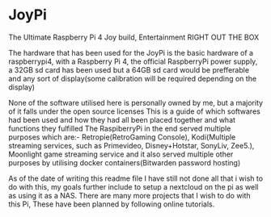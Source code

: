 # JoyPi
The Ultimate Raspberry Pi 4 Joy build, Entertainment RIGHT OUT THE BOX

The hardware that has been used for the JoyPi is the basic hardware of a raspberrypi4,
with a Raspberry Pi 4, the official RaspberryPi power supply, a 32GB sd card has been used but a 64GB sd card would be prefferable
and any sort of display(some calibration will be required depending on the display)

None of the software utilised here is personally owned by me, but a majority of it falls under the open source licenses
This is a guide of which softwares had been used and how they had all been placed together and what functions they fulfilled
The RaspiberryPi in the end served multiple purposes which are:-
Retropie(RetroGaming Console), Kodi(Multiple streaming services, such as Primevideo, Disney+Hotstar, SonyLiv, Zee5.), Moonlight game streaming service
and it also served multiple other purposes by utilising docker containers(Bitwarden password hosting)

As of the date of writing this readme file I have still not done all that i wish to do with this,
my goals further include to setup a nextcloud on the pi as well as using it as a NAS.
There are many more projects that I wish to do with this Pi, These have been planned by following online tutorials.
